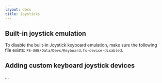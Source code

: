 ```yaml
---
layout: docs
title: Joysticks
---
```


## Built-in joystick emulation

To disable the built-in Joystick keyboard emulation, make sure the following file exists: `FS-UAE/Data/Devs/Keyboard.fs-device-disabled`.

## Adding custom keyboard joystick devices

...
